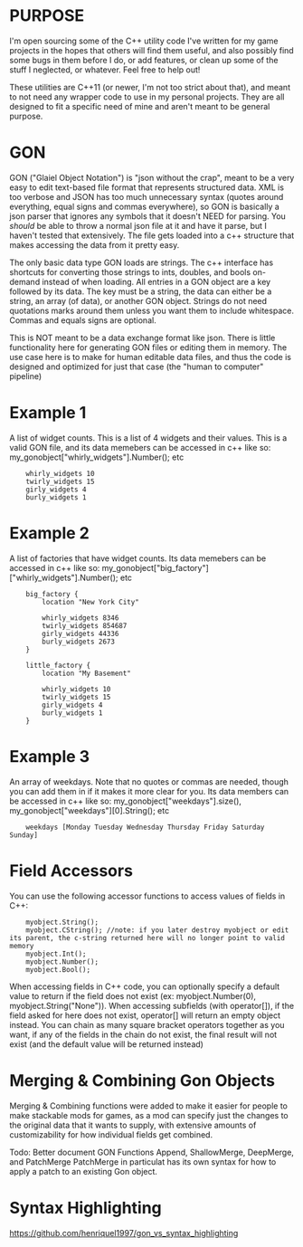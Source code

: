 # PURPOSE

I'm open sourcing some of the C++ utility code I've written for my game projects in the hopes that others will find them useful, and also possibly find some bugs in them before I do, or add features, or clean up some of the stuff I neglected, or whatever. Feel free to help out!

These utilities are C++11 (or newer, I'm not too strict about that), and meant to not need any wrapper code to use in my personal projects. They are all designed to fit a specific need of mine and aren't meant to be general purpose. 

# GON

GON ("Glaiel Object Notation") is "json without the crap", meant to be a very easy to edit text-based file format that represents structured data. XML is too verbose and JSON has too much unnecessary syntax (quotes around everything, equal signs and commas everywhere), so GON is basically a json parser that ignores any symbols that it doesn't NEED for parsing. You *should* be able to throw a normal json file at it and have it parse, but I haven't tested that extensively. The file gets loaded into a c++ structure that makes accessing the data from it pretty easy.

The only basic data type GON loads are strings. The c++ interface has shortcuts for converting those strings to ints, doubles, and bools on-demand instead of when loading. All entries in a GON object are a key followed by its data. The key must be a string, the data can either be a string, an array (of data), or another GON object. Strings do not need quotations marks around them unless you want them to include whitespace. Commas and equals signs are optional.

This is NOT meant to be a data exchange format like json. There is little functionality here for generating GON files or editing them in memory. The use case here is to make for human editable data files, and thus the code is designed and optimized for just that case (the "human to computer" pipeline)

# Example 1
A list of widget counts. This is a list of 4 widgets and their values. This is a valid GON file, and its data memebers can be accessed in c++ like so: my_gonobject["whirly_widgets"].Number();  etc
```
    whirly_widgets 10
    twirly_widgets 15
    girly_widgets 4
    burly_widgets 1
```
    
# Example 2 
A list of factories that have widget counts. Its data memebers can be accessed in c++ like so: my_gonobject["big_factory"]["whirly_widgets"].Number();  etc
```
    big_factory {
        location "New York City"
    
        whirly_widgets 8346
        twirly_widgets 854687
        girly_widgets 44336
        burly_widgets 2673
    }
    
    little_factory {
        location "My Basement"
    
        whirly_widgets 10
        twirly_widgets 15
        girly_widgets 4
        burly_widgets 1
    }
 ```   
    
# Example 3
An array of weekdays. Note that no quotes or commas are needed, though you can add them in if it makes it more clear for you. Its data members can be accessed in c++ like so: my_gonobject["weekdays"].size(), my_gonobject["weekdays"][0].String();  etc
```
    weekdays [Monday Tuesday Wednesday Thursday Friday Saturday Sunday]
```    

# Field Accessors
You can use the following accessor functions to access values of fields in C++:
```   
    myobject.String();
    myobject.CString(); //note: if you later destroy myobject or edit its parent, the c-string returned here will no longer point to valid memory
    myobject.Int();
    myobject.Number();
    myobject.Bool();
```   

When accessing fields in C++ code, you can optionally specify a default value to return if the field does not exist (ex: myobject.Number(0), myobject.String("None")). 
When accessing subfields (with operator[]), if the field asked for here does not exist, operator[] will return an empty object instead. You can chain as many square bracket operators together as you want, if any of the fields in the chain do not exist, the final result will not exist (and the default value will be returned instead)

# Merging & Combining Gon Objects

Merging & Combining functions were added to make it easier for people to make stackable mods for games, as a mod can specify just the changes to the original data that it wants to supply, with extensive amounts of customizability for how individual fields get combined.

Todo: Better document GON Functions Append, ShallowMerge, DeepMerge, and PatchMerge
PatchMerge in particulat has its own syntax for how to apply a patch to an existing Gon object.


# Syntax Highlighting
https://github.com/henriquel1997/gon_vs_syntax_highlighting
